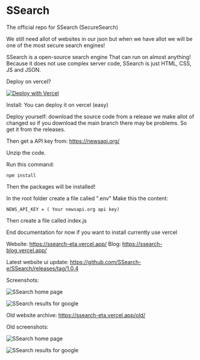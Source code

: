 # SSearch
The official repo for SSearch (SecureSearch)

We still need allot of websites in our json but when we have allot we will be one of the most secure search engines!

SSearch is a open-source search engine
That can run on almost anything! Because it does not use complex server code,
SSearch is just HTML, CSS, JS and JSON.

Deploy on vercel?

[![Deploy with Vercel](https://vercel.com/button)](https://vercel.com/new/clone?repository-url=https%3A%2F%2Fgithub.com%2FSSearch-e%2FSSearch&env=NEWS_API_KEY&envDescription=The%20News%20API%20key%20is%20for%20newsapi.org%20get%20a%20API%20key%20there!&demo-title=SSearch%20live%20website&demo-description=The%20official%20live%20SSearch%20website&demo-url=https%3A%2F%2Fssearch-eta.vercel.app&demo-image=https%3A%2F%2Fssearch-eta.vercel.app%2Fimages%2Flogo.png)

Install:
You can deploy it on vercel (easy)

Deploy yourself:
download the source code from a release we make allot of changed so if you download the main branch there may be problems.
So get it from the releases.

Then get a API key from: https://newsapi.org/

Unzip the code.

Run this command:
```
npm install
```

Then the packages will be installed!

In the root folder create a file called ".env"
Make this the content:
```
NEWS_API_KEY = ( Your newsapi.org api key)
```

Then create a file called index.js

End documentation for now if you want to install currently use vercel

Website: https://ssearch-eta.vercel.app/
Blog: https://ssearch-blog.vercel.app/

Latest website ui update: https://github.com/SSearch-e/SSearch/releases/tag/1.0.4

Screenshots:

![SSearch home page](https://ssearch-eta.vercel.app/ssearch-eta.vercel.app_.png)


![SSearch results for google](https://ssearch-eta.vercel.app/ssearch-eta.vercel.app_search_q=google.png)

Old website archive: https://ssearch-eta.vercel.app/old/

Old screenshots:

![SSearch home page](https://github.com/SSearch-e/SSearch/assets/110413038/e9f73817-10af-43d9-bd9e-da74e2f0c8d0)


![SSearch results for google](https://github.com/SSearch-e/SSearch/assets/110413038/10fb73da-4adf-48b8-99b7-6189fe4417d7)
